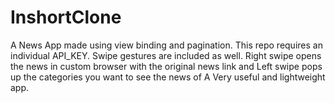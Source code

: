 # InshortClone
 A News App made using view binding and pagination. This repo requires an individual API_KEY. Swipe gestures are included as well. Right swipe opens the news in custom browser with the original news link and Left swipe pops up the categories you want to see the news of  A Very useful and lightweight app.
